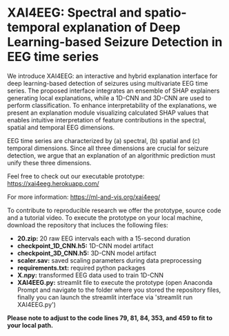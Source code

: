 # XAI4EEG: Spectral and spatio-temporal explanation of Deep Learning-based Seizure Detection in EEG time series

We introduce XAI4EEG: an interactive and hybrid explanation interface for deep learning-based detection of seizures using multivariate EEG time series. The proposed interface integrates an ensemble of SHAP explainers generating local explanations, while a 1D-CNN and 3D-CNN are used to perform classification. To enhance interpretability of the explanations, we present an explanation module visualizing calculated SHAP values that enables intuitive interpretation of feature contributions in the spectral, spatial and temporal EEG dimensions.

EEG time series are characterized by (a) spectral, (b) spatial and (c) temporal dimensions. Since all three dimensions are crucial for seizure detection, we argue that an explanation of an algorithmic prediction must unify these three dimensions.

Feel free to check out our executable prototype: https://xai4eeg.herokuapp.com/

For more information: https://ml-and-vis.org/xai4eeg/

To contribute to reproducible research we offer the prototype, source code and a tutorial video.
To execute the prototype on your local machine, download the repository that incluces the following files:

* **20.zip:** 20 raw EEG intervals each with a 15-second duration
* **checkpoint_1D_CNN.h5:** 1D-CNN model artifact 
* **checkpoint_3D_CNN.h5:** 3D-CNN model artifact 
* **scaler.sav:** saved scaling parameters during data preprocessing
* **requirements.txt:** required python packages
* **X.npy:** transformed EEG data used to train 1D-CNN
* **XAI4EEG.py:** streamlit file to execute the prototype (open Anaconda Prompt and navigate to the folder where you stored the repository files, finally you can launch the streamlit interface via 'streamlit run XAI4EEG.py')

**Please note to adjust to the code lines 79, 81, 84, 353, and 459 to fit to your local path.**
